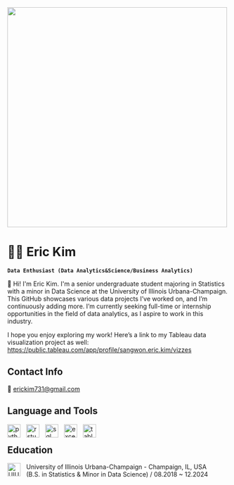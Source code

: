 <img height = "500" src = "https://map.illinois.edu/webservices/images/map/header_map.jpg" />

# :man_technologist: Eric Kim 

**`Data Enthusiast (Data Analytics&Science/Business Analytics)`**

:wave: Hi! I'm Eric Kim. I'm a senior undergraduate student majoring in Statistics with a minor in Data Science at the University of Illinois Urbana-Champaign. This GitHub showcases various data projects I’ve worked on, and I’m continuously adding more. I’m currently seeking full-time or internship opportunities in the field of data analytics, as I aspire to work in this industry.

I hope you enjoy exploring my work! Here’s a link to my Tableau data visualization project as well: https://public.tableau.com/app/profile/sangwon.eric.kim/vizzes


## Contact Info
:e-mail: erickim731@gmail.com


## Language and Tools
<img align="left" alt="python" width="30px" style="padding-right:10px;" src="https://cdn.jsdelivr.net/gh/devicons/devicon/icons/python/python-original.svg" />
<img align="left" alt="rstudio" width="30px" style="padding-right:10px;" src="https://cdn.jsdelivr.net/gh/devicons/devicon/icons/rstudio/rstudio-original.svg" />
<img align="left" alt="sql" width="30px" style="padding-right:10px;" src="https://github.com/swsamk/swsamk/assets/68633491/b6fd7d20-8b2a-4a34-9f32-337cb4523d84" />
<img align="left" alt="excel" width="30px" style="padding-right:10px;" src="https://github.com/swsamk/swsamk/assets/68633491/2a9da8ae-d775-4944-9258-44c992a13959" />
<img align="left" alt="tableau" width="30px" style="padding-right:10px;" src="https://github.com/swsamk/swsamk/assets/68633491/c6e859dc-f025-4d07-a193-2244ac75fde1" />
<br />



## Education
<img align="left" alt="UIUClogo" width="30px" style="padding-right:10px;" src="http://publish.illinois.edu/inspire-illinois/files/2014/04/UIUC-logo.gif" />
 University of Illinois Urbana-Champaign - Champaign, IL, USA
<br />
 (B.S. in Statistics & Minor in Data Science) / 08.2018 ~ 12.2024

